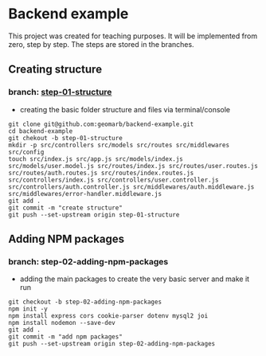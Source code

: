 # Backend example

This project was created for teaching purposes. It will be implemented from zero, step by step. The steps are stored in the branches. 
## Creating structure

### branch: [step-01-structure](https://github.com/geomarb/backend-example/tree/step-01-structure)

- creating the basic folder structure and files via terminal/console

```console
git clone git@github.com:geomarb/backend-example.git
cd backend-example
git chekout -b step-01-structure
mkdir -p src/controllers src/models src/routes src/middlewares src/config
touch src/index.js src/app.js src/models/index.js src/models/user.model.js src/routes/index.js src/routes/user.routes.js src/routes/auth.routes.js src/routes/index.routes.js src/controllers/index.js src/controllers/user.controller.js src/controllers/auth.controller.js src/middlewares/auth.middleware.js src/middlewares/error-handler.middleware.js
git add .
git commit -m "create structure"
git push --set-upstream origin step-01-structure
```

## Adding NPM packages

### branch: step-02-adding-npm-packages

- adding the main packages to create the very basic server and make it run

```console
git checkout -b step-02-adding-npm-packages
npm init -y
npm install express cors cookie-parser dotenv mysql2 joi
npm install nodemon --save-dev
git add .
git commit -m "add npm packages"
git push --set-upstream origin step-02-adding-npm-packages
```
